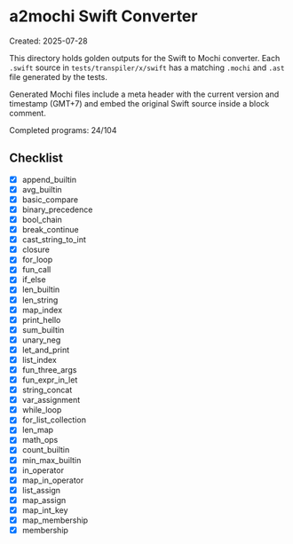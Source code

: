 # a2mochi Swift Converter

Created: 2025-07-28

This directory holds golden outputs for the Swift to Mochi converter. Each `.swift` source in `tests/transpiler/x/swift` has a matching `.mochi` and `.ast` file generated by the tests.

Generated Mochi files include a meta header with the current version and timestamp (GMT+7) and embed the original Swift source inside a block comment.

Completed programs: 24/104

## Checklist
- [x] append_builtin
- [x] avg_builtin
- [x] basic_compare
- [x] binary_precedence
- [x] bool_chain
- [x] break_continue
- [x] cast_string_to_int
- [x] closure
- [x] for_loop
- [x] fun_call
- [x] if_else
- [x] len_builtin
- [x] len_string
- [x] map_index
- [x] print_hello
- [x] sum_builtin
- [x] unary_neg
- [x] let_and_print
- [x] list_index
- [x] fun_three_args
- [x] fun_expr_in_let
- [x] string_concat
- [x] var_assignment
- [x] while_loop
- [x] for_list_collection
- [x] len_map
- [x] math_ops
- [x] count_builtin
- [x] min_max_builtin
- [x] in_operator
- [x] map_in_operator
- [x] list_assign
- [x] map_assign
- [x] map_int_key
- [x] map_membership
- [x] membership
